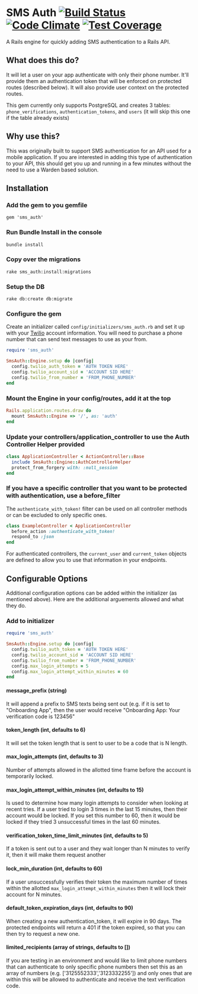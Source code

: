 # SMS Auth [![Build Status](https://travis-ci.org/plattyp/sms_auth.svg?branch=master)](https://travis-ci.org/plattyp/sms_auth) [![Code Climate](https://codeclimate.com/github/plattyp/sms_auth/badges/gpa.svg)](https://codeclimate.com/github/plattyp/sms_auth) [![Test Coverage](https://codeclimate.com/github/plattyp/sms_auth/badges/coverage.svg)](https://codeclimate.com/github/plattyp/sms_auth/coverage)

A Rails engine for quickly adding SMS authentication to a Rails API.

## What does this do?

It will let a user on your app authenticate with only their phone number. It'll provide them an authentication token that will be enforced on protected routes (described below). It will also provide user context on the protected routes.

This gem currently only supports PostgreSQL and creates 3 tables: `phone_verifications`, `authentication_tokens`, and `users` (it will skip this one if the table already exists)

## Why use this?

This was originally built to support SMS authentication for an API used for a mobile application. If you are interested in adding this type of authentication to your API, this should get you up and running in a few minutes without the need to use a Warden based solution.

## Installation

### Add the gem to you gemfile

    gem 'sms_auth'

### Run Bundle Install in the console

    bundle install

### Copy over the migrations

    rake sms_auth:install:migrations

### Setup the DB

    rake db:create db:migrate

### Configure the gem

Create an initializer called `config/initializers/sms_auth.rb` and set it up with your [Twilio](https://www.twilio.com) account information. You will need to purchase a phone number that can send text messages to use as your from.

```ruby
require 'sms_auth'

SmsAuth::Engine.setup do |config|
  config.twilio_auth_token = 'AUTH TOKEN HERE'
  config.twilio_account_sid = 'ACCOUNT SID HERE'
  config.twilio_from_number = 'FROM_PHONE_NUMBER'
end

```

### Mount the Engine in your config/routes, add it at the top

```ruby
Rails.application.routes.draw do
  mount SmsAuth::Engine => '/', as: 'auth'
end
```

### Update your controllers/application_controller to use the Auth Controller Helper provided

```ruby
class ApplicationController < ActionController::Base
  include SmsAuth::Engine::AuthControllerHelper
  protect_from_forgery with: :null_session
end
```

### If you have a specific controller that you want to be protected with authentication, use a before_filter

The `authenticate_with_token!` filter can be used on all controller methods or can be excluded to only specific ones.

```ruby
class ExampleController < ApplicationController
  before_action :authenticate_with_token!
  respond_to :json
end
```
For authenticated controllers, the `current_user` and `current_token` objects are defined to allow you to use that information in your endpoints.

## Configurable Options

Additional configuration options can be added within the initializer (as mentioned above). Here are the additional arguements allowed and what they do.

### Add to initializer

```ruby
require 'sms_auth'

SmsAuth::Engine.setup do |config|
  config.twilio_auth_token = 'AUTH TOKEN HERE'
  config.twilio_account_sid = 'ACCOUNT SID HERE'
  config.twilio_from_number = 'FROM_PHONE_NUMBER'
  config.max_login_attempts = 5
  config.max_login_attempt_within_minutes = 60
end

```

#### message_prefix (string)
It will append a prefix to SMS texts being sent out (e.g. if it is set to "Onboarding App", then the user would receive "Onboarding App: Your verification code is 123456"

#### token_length (int, defaults to 6)
It will set the token length that is sent to user to be a code that is N length.

#### max_login_attempts (int, defaults to 3)
Number of attempts allowed in the allotted time frame before the account is temporarily locked.

#### max_login_attempt_within_minutes (int, defaults to 15)
Is used to determine how many login attempts to consider when looking at recent tries. If a user tried to login 3 times in the last 15 minutes, then their account would be locked. If you set this number to 60, then it would be locked if they tried 3 unsuccessful times in the last 60 minutes.

#### verification_token_time_limit_minutes (int, defaults to 5)
If a token is sent out to a user and they wait longer than N minutes to verify it, then it will make them request another

#### lock_min_duration (int, defaults to 60)
If a user unsuccessfully verifies their token the maximum number of times within the allotted `max_login_attempt_within_minutes` then it will lock their account for N minutes.

#### default_token_expiration_days (int, defaults to 90)
When creating a new authentication_token, it will expire in 90 days. The protected endpoints will return a 401 if the token expired, so that you can then try to request a new one.

#### limited_recipients (array of strings, defaults to [])
If you are testing in an environment and would like to limit phone numbers that can authenticate to only specific phone numbers then set this as an array of numbers (e.g. ['3125552333','3123332255']) and only ones that are within this will be allowed to authenticate and receive the text verification code.
